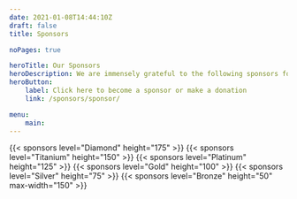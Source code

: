 ```yaml
---
date: 2021-01-08T14:44:10Z
draft: false
title: Sponsors

noPages: true

heroTitle: Our Sponsors
heroDescription: We are immensely grateful to the following sponsors for their ongoing support of the PKI Consortium
heroButton: 
    label: Click here to become a sponsor or make a donation
    link: /sponsors/sponsor/

menu:
    main:
---
```


{{< sponsors level="Diamond" height="175" >}}
{{< sponsors level="Titanium" height="150" >}}
{{< sponsors level="Platinum" height="125" >}}
{{< sponsors level="Gold" height="100" >}}
{{< sponsors level="Silver" height="75" >}}
{{< sponsors level="Bronze" height="50" max-width="150" >}}
